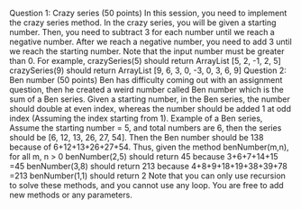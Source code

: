 Question 1: Crazy series (50 points)
In this session, you need to implement the crazy series method. In the crazy series, you will be given a starting number. Then, you need to subtract 3 for each number until we reach a negative number. After we reach a negative number, you need to add 3 until we reach the starting number. Note that the input number must be greater than 0.
For example,
crazySeries(5) should return ArrayList [5, 2, -1, 2, 5]
crazySeries(9) should return ArrayList [9, 6, 3, 0, -3, 0, 3, 6, 9]
Question 2: Ben number (50 points)
Ben has difficulty coming out with an assignment question, then he created a weird number called Ben number which is the sum of a Ben series. Given a starting number, in the Ben series, the number should double at even index, whereas the number should be added 1 at odd index (Assuming the index starting from 1).
Example of a Ben series,
Assume the starting number = 5, and total numbers are 6, then the series should be
[6, 12, 13, 26, 27, 54]. Then the Ben number should be 138 because of 6+12+13+26+27+54.
Thus, given the method benNumber(m,n), for all m, n > 0
benNumber(2,5) should return 45 because 3+6+7+14+15 =45
benNumber(3,8) should return 213 because 4+8+9+18+19+38+39+78 =213
benNumber(1,1) should return 2
Note that you can only use recursion to solve these methods, and you cannot use any loop. You are free to add new methods or any parameters.

